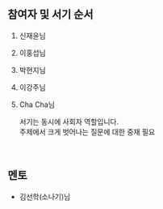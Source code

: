 ## 참여자 및 서기 순서

1. 신재윤님
2. 이홍섭님
3. 박현지님
4. 이강주님
5. Cha Cha님

    서기는 동시에 사회자 역할입니다. <br>
    주제에서 크게 벗어나는 질문에 대한 중재 필요

<br>

## 멘토

- 김선학(소나기)님